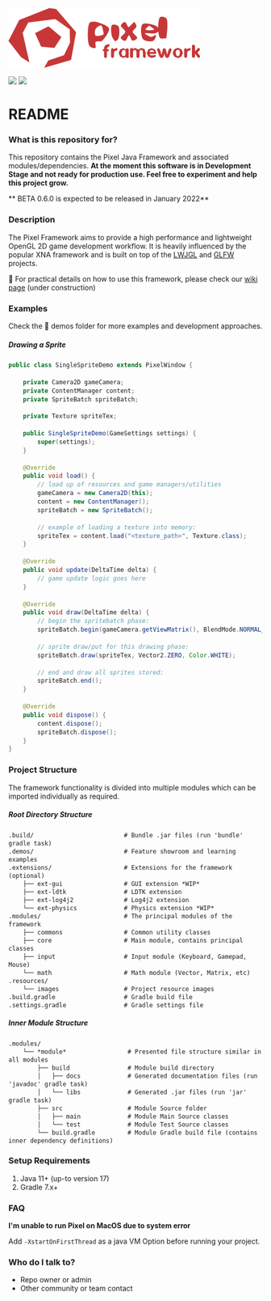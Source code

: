 ![Pixel - Java Game Framework](/resources/images/logo-read-me.png)

![](https://img.shields.io/badge/platform-Windows%20%7C%20Linux%20%7C%20MacOS-lightgrey) ![](https://img.shields.io/badge/java-%3E%3D%2011-green)

# README #

### What is this repository for? ###

This repository contains the Pixel Java Framework and associated modules/dependencies. 
**At the moment this software is in Development Stage and not ready for production use. Feel free to experiment and help this project grow.** 

** BETA 0.6.0 is expected to be released in January 2022**

### Description ###

The Pixel Framework aims to provide a high performance and lightweight OpenGL 2D game development workflow. 
It is heavily influenced by the popular XNA framework and is built on top of the [LWJGL](https://www.lwjgl.org/) and [GLFW](https://www.glfw.org/) projects.

:book: For practical details on how to use this framework, please check our [wiki page](https://github.com/joafalves/pixel-community/wiki)  (under construction) 

### Examples ##

Check the :file_folder: demos folder for more examples and development approaches.

##### Drawing a Sprite #####

```java
public class SingleSpriteDemo extends PixelWindow {

    private Camera2D gameCamera;
    private ContentManager content;
    private SpriteBatch spriteBatch;

    private Texture spriteTex;

    public SingleSpriteDemo(GameSettings settings) {
        super(settings);
    }

    @Override
    public void load() {
        // load up of resources and game managers/utilities
        gameCamera = new Camera2D(this);
        content = new ContentManager();
        spriteBatch = new SpriteBatch();

        // example of loading a texture into memory:
        spriteTex = content.load("<texture_path>", Texture.class); 
    }

    @Override
    public void update(DeltaTime delta) {
        // game update logic goes here
    }

    @Override
    public void draw(DeltaTime delta) {
        // begin the spritebatch phase:
        spriteBatch.begin(gameCamera.getViewMatrix(), BlendMode.NORMAL_BLEND);

        // sprite draw/put for this drawing phase:
        spriteBatch.draw(spriteTex, Vector2.ZERO, Color.WHITE);

        // end and draw all sprites stored:
        spriteBatch.end();
    }

    @Override
    public void dispose() {
        content.dispose();
        spriteBatch.dispose();
    }
}
```

### Project Structure ###

The framework functionality is divided into multiple modules which can be imported individually as required.

##### Root Directory Structure #####

    .build/                         # Bundle .jar files (run 'bundle' gradle task)
    .demos/                         # Feature showroom and learning examples
    .extensions/                    # Extensions for the framework (optional)
        ├── ext-gui                 # GUI extension *WIP*
        ├── ext-ldtk                # LDTK extension
        ├── ext-log4j2              # Log4j2 extension
        └── ext-physics             # Physics extension *WIP*
    .modules/                       # The principal modules of the framework
        ├── commons                 # Common utility classes
        ├── core                    # Main module, contains principal classes
        ├── input                   # Input module (Keyboard, Gamepad, Mouse)
        └── math                    # Math module (Vector, Matrix, etc)
    .resources/
        └── images                  # Project resource images
    .build.gradle                   # Gradle build file
    .settings.gradle                # Gradle settings file
    
##### Inner Module Structure #####

    .modules/
        └── *module*                 # Presented file structure similar in all modules
            ├── build                # Module build directory
            │   ├── docs             # Generated documentation files (run 'javadoc' gradle task)
            │   └── libs             # Generated .jar files (run 'jar' gradle task)
            ├── src                  # Module Source folder
            │   ├── main             # Module Main Source classes
            │   └── test             # Module Test Source classes
            └── build.gradle         # Module Gradle build file (contains inner dependency definitions)
   
### Setup Requirements ###

1. Java 11+ (up-to version 17)
2. Gradle 7.x+

### FAQ ###

**I'm unable to run Pixel on MacOS due to system error**

Add `-XstartOnFirstThread` as a java VM Option before running your project.

### Who do I talk to? ###

* Repo owner or admin
* Other community or team contact
